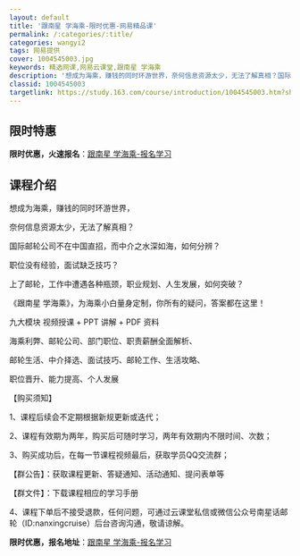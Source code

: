 ```yaml
---
layout: default
title: '跟南星 学海乘-限时优惠-网易精品课'
permalink: /:categories/:title/
categories: wangyi2
tags: 网易提供
cover: 1004545003.jpg
keywords: 精选网课,网易云课堂,跟南星 学海乘
description: '想成为海乘，赚钱的同时环游世界，奈何信息资源太少，无法了解真相？国际邮轮公司不在中国直招，而中介之水深如海，如何分辨？职'
classid: 1004545003
targetlink: https://study.163.com/course/introduction/1004545003.htm?share=1&shareId=1025206652&utm_campaign=share&utm_medium=iphoneShare&utm_source=&utm_u=1025206652
---
```


## 限时特惠

**限时优惠，火速报名**：[跟南星 学海乘-报名学习](https://study.163.com/course/introduction/1004545003.htm?share=1&shareId=1025206652&utm_campaign=share&utm_medium=iphoneShare&utm_source=&utm_u=1025206652)

## 课程介绍

想成为海乘，赚钱的同时环游世界，

奈何信息资源太少，无法了解真相？

国际邮轮公司不在中国直招，而中介之水深如海，如何分辨？

职位没有经验，面试缺乏技巧？

上了邮轮，工作中遭遇各种瓶颈，职业规划、人生发展，如何突破？



《跟南星 学海乘》，为海乘小白量身定制，你所有的疑问，答案都在这里！

九大模块 视频授课 + PPT 讲解 + PDF 资料

海乘利弊、邮轮公司、部门职位、职责薪酬全面解析、

邮轮生活、中介择选、面试技巧、邮轮工作、生活攻略、

职位晋升、能力提高、个人发展



【购买须知】

1、课程后续会不定期根据新规更新或迭代；

2、课程有效期为两年，购买后可随时学习，两年有效期内不限时间、次数；

3、购买成功后，在每一节课程视频最后，获取学员QQ交流群；

【群公告】：获取课程更新、答疑通知、活动通知、提问表单等

【群文件】：下载课程相应的学习手册

4、课程下单后不接受退款，任何问题，可通过云课堂私信或微信公众号南星话邮轮（ID:nanxingcruise）后台咨询沟通，敬请谅解。

**限时优惠，报名地址**：[跟南星 学海乘-报名学习](https://study.163.com/course/introduction/1004545003.htm?share=1&shareId=1025206652&utm_campaign=share&utm_medium=iphoneShare&utm_source=&utm_u=1025206652)

